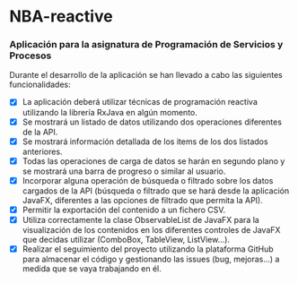 # NBA-reactive

### Aplicación para la asignatura de Programación de Servicios y Procesos

Durante el desarrollo de la aplicación se han llevado a cabo las siguientes funcionalidades:

- [x] La aplicación deberá utilizar técnicas de programación reactiva utilizando la librería RxJava en algún momento.
- [x] Se mostrará un listado de datos utilizando dos operaciones diferentes de la API.
- [x] Se mostrará información detallada de los items de los dos listados anteriores.
- [x] Todas las operaciones de carga de datos se harán en segundo plano y se mostrará una barra de progreso o similar al usuario.
- [x] Incorporar alguna operación de búsqueda o filtrado sobre los datos cargados de la API (búsqueda o filtrado que se hará desde la aplicación JavaFX, diferentes a las opciones de filtrado que permita la API).
- [x] Permitir la exportación del contenido a un fichero CSV.
- [x] Utiliza correctamente la clase ObservableList de JavaFX para la visualización de los contenidos en los diferentes controles de JavaFX que decidas utilizar (ComboBox, TableView, ListView...).
- [x] Realizar el seguimiento del proyecto utilizando la plataforma GitHub para almacenar el código y gestionando las issues (bug, mejoras...) a medida que se vaya trabajando en él.

